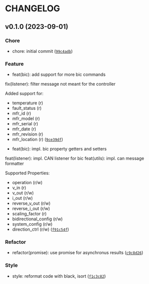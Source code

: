 # CHANGELOG



## v0.1.0 (2023-09-01)

### Chore

* chore: initial commit ([`99c4adb`](https://github.com/frankurcrazy/pybic/commit/99c4adbd6e697d2e8221af37ed1046d27da8afa2))

### Feature

* feat(bic): add support for more bic commands

fix(listener): filter message not meant for the controller

Added support for:
- temperature (r)
- fault_status (r)
- mfr_id (r)
- mfr_model (r)
- mfr_serial (r)
- mfr_date (r)
- mfr_revision (r)
- mfr_location (r) ([`9ce39df`](https://github.com/frankurcrazy/pybic/commit/9ce39dff0fa474f922c4b11eef1d380389d9a4c2))

* feat(bic): impl. bic property getters and setters

feat(listener): impl. CAN listener for bic
feat(utils): impl. can message formatter

Supported Properties:
- operation (r/w)
- v_in (r)
- v_out (r/w)
- i_out (r/w)
- reverse_v_out (r/w)
- reverse_i_out (r/w)
- scaling_factor (r)
- bidirectional_config (r/w)
- system_config (r/w)
- direction_ctrl (r/w) ([`f91c54f`](https://github.com/frankurcrazy/pybic/commit/f91c54f2b2f4b95e1b540d0c8856e390a68c90e4))

### Refactor

* refactor(promise): use promise for asynchronus results ([`c9c8d26`](https://github.com/frankurcrazy/pybic/commit/c9c8d2686dd4f09f1deb78751dac6545ee43b493))

### Style

* style: reformat code with black, isort ([`f1c3c82`](https://github.com/frankurcrazy/pybic/commit/f1c3c8249bbcb3c727b41cbaac09ad6207294682))
